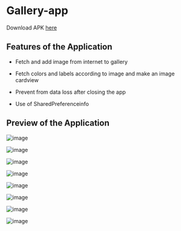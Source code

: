 # Gallery-app

Download APK [here](https://github.com/gauri547/Gallery-app/releases/download/v1/app-debug.apk)

## Features of the Application

- Fetch and add image from internet to gallery

- Fetch colors and labels according to image and make an image cardview

- Prevent from data loss after closing the app

-  Use of SharedPreferenceinfo 

## Preview of the Application

![image](https://user-images.githubusercontent.com/81371138/118358423-4f022b80-b59c-11eb-9fa6-95bf1c45cc2a.png)

![image](https://user-images.githubusercontent.com/81371138/118358441-650fec00-b59c-11eb-9306-3f89f1f9f94c.png)

![image](https://user-images.githubusercontent.com/81371138/118358453-6d682700-b59c-11eb-9062-7dbcdd4c933d.png)

![image](https://user-images.githubusercontent.com/81371138/118358456-72c57180-b59c-11eb-80f3-be198ff16e1b.png)

![image](https://user-images.githubusercontent.com/81371138/118358469-81138d80-b59c-11eb-9826-c167cdbcf5e0.png)

![image](https://user-images.githubusercontent.com/81371138/118358511-c8018300-b59c-11eb-9bee-e1430682b04d.png)

![image](https://user-images.githubusercontent.com/81371138/118358516-cf289100-b59c-11eb-9ec0-c10999777f98.png)

![image](https://user-images.githubusercontent.com/81371138/118358522-d94a8f80-b59c-11eb-9fd2-e149ee2dc7c2.png)




